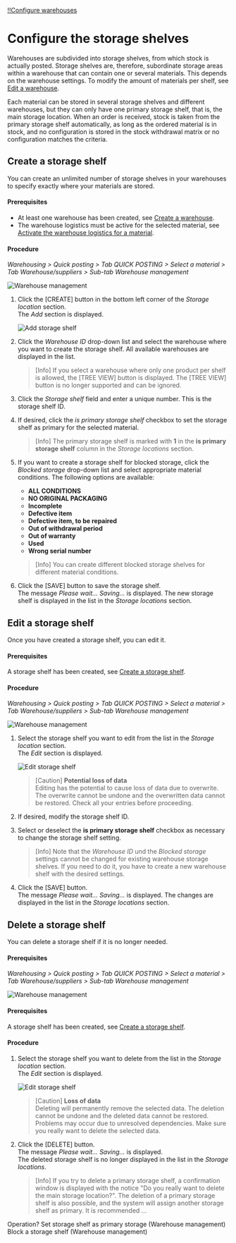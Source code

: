 [!!Configure warehouses](./02_ConfigureWarehouses.md)

# Configure the storage shelves 

Warehouses are subdivided into storage shelves, from which stock is actually posted. Storage shelves are, therefore, subordinate storage areas within a warehouse that can contain one or several materials. This depends on the warehouse settings. To modify the amount of materials per shelf, see [Edit a warehouse](./02_ConfigureWarehouses.md#edit-a-warehouse).

Each material can be stored in several storage shelves and different warehouses, but they can only have one primary storage shelf, that is, the main storage location. When an order is received, stock is taken from the primary storage shelf automatically, as long as the ordered material is in stock, and no configuration is stored in the stock withdrawal matrix or no configuration matches the criteria.



## Create a storage shelf  

You can create an unlimited number of storage shelves in your warehouses to specify exactly where your materials are stored.

#### Prerequisites

- At least one warehouse has been created, see [Create a warehouse](./02_ConfigureWarehouses.md#create-a-warehouse).
- The warehouse logistics must be active for the selected material, see [Activate the warehouse logistics for a material](../Operation/01_ManageStock.md#activate-warehouse-logistics-for-a-material).

#### Procedure

*Warehousing > Quick posting > Tab QUICK POSTING > Select a material > Tab Warehouse/suppliers > Sub-tab Warehouse management*

![Warehouse management](../../Assets/Screenshots/RetailSuiteWarehousing/QuickBooking/WarehouseSuppliers/WarehouseManagement/WarehouseManagement.png "[Warehouse management]")

1. Click the [CREATE] button in the bottom left corner of the *Storage location* section.  
    The *Add* section is displayed.

    ![Add storage shelf](../../Assets/Screenshots/RetailSuiteWarehousing/QuickBooking/WarehouseSuppliers/WarehouseManagement/AddStorageShelf.png "[Add storage shelf]")

2. Click the *Warehouse ID* drop-down list and select the warehouse where you want to create the storage shelf. All available warehouses are displayed in the list.

    > [Info] If you select a warehouse where only one product per shelf is allowed, the [TREE VIEW] button is displayed. The [TREE VIEW] button is no longer supported and can be ignored. 

[comment]: <> (Storage shelf: Address drop-down list -> Wenn One product per shelf -> TREE VIEW button, beim Klicken zur Lagerplanung, aber was bewirkt das? Oder einfach weglassen?)

3. Click the *Storage shelf* field and enter a unique number. This is the storage shelf ID.  

4. If desired, click the *is primary storage shelf* checkbox to set the storage shelf as primary for the selected material.  

    > [Info] The primary storage shelf is marked with **1** in the **is primary storage shelf** column in the *Storage locations* section. 

5. If you want to create a storage shelf for blocked storage, click the *Blocked storage* drop-down list and select appropriate material conditions. The following options are available:  

    - **ALL CONDITIONS**  
    - **NO ORIGINAL PACKAGING**  
    - **Incomplete**
    - **Defective item**
    - **Defective item, to be repaired**
    - **Out of withdrawal period**
    - **Out of warranty**
    - **Used**
    - **Wrong serial number**

    > [Info] You can create different blocked storage shelves for different material conditions. 
    
6. Click the [SAVE] button to save the storage shelf.  
    The message *Please wait... Saving...* is displayed. The new storage shelf is displayed in the list in the *Storage locations* section. 



## Edit a storage shelf  

Once you have created a storage shelf, you can edit it.

#### Prerequisites

A storage shelf has been created, see [Create a storage shelf](#create-a-storage-shelf).

#### Procedure

*Warehousing > Quick posting > Tab QUICK POSTING > Select a material > Tab Warehouse/suppliers > Sub-tab Warehouse management*

![Warehouse management](../../Assets/Screenshots/RetailSuiteWarehousing/QuickBooking/WarehouseSuppliers/WarehouseManagement/WarehouseManagement.png "[Warehouse management]")

1. Select the storage shelf you want to edit from the list in the *Storage location* section.  
    The *Edit* section is displayed.

    ![Edit storage shelf](../../Assets/Screenshots/RetailSuiteWarehousing/QuickBooking/WarehouseSuppliers/WarehouseManagement/EditStorageShelf.png "[Edit storage shelf]")  

    > [Caution] **Potential loss of data**   
    Editing has the potential to cause loss of data due to overwrite. The overwrite cannot be undone and the overwritten data cannot be restored. Check all your entries before proceeding.

2. If desired, modify the storage shelf ID.  

3. Select or deselect the **is primary storage shelf** checkbox as necessary to change the storage shelf setting.  
    
    > [Info] Note that the *Warehouse ID* und the *Blocked storage* settings cannot be changed for existing warehouse storage shelves. If you need to do it, you have to create a new warehouse shelf with the desired settings.   

4. Click the [SAVE] button.  
    The message *Please wait... Saving...* is displayed. The changes are displayed in the list in the *Storage locations* section. 



## Delete a storage shelf   

You can delete a storage shelf if it is no longer needed.

#### Prerequisites

*Warehousing > Quick posting > Tab QUICK POSTING > Select a material > Tab Warehouse/suppliers > Sub-tab Warehouse management*

![Warehouse management](../../Assets/Screenshots/RetailSuiteWarehousing/QuickBooking/WarehouseSuppliers/WarehouseManagement/WarehouseManagement.png "[Warehouse management]")

#### Prerequisites

A storage shelf has been created, see [Create a storage shelf](#create-a-storage-shelf).

#### Procedure

1. Select the storage shelf you want to delete from the list in the *Storage location* section.  
    The *Edit* section is displayed.

    ![Edit storage shelf](../../Assets/Screenshots/RetailSuiteWarehousing/QuickBooking/WarehouseSuppliers/WarehouseManagement/EditStorageShelf.png "[Edit storage shelf]")

    > [Caution] **Loss of data**  
    Deleting will permanently remove the selected data. The deletion cannot be undone and the deleted data cannot be restored. Problems may occur due to unresolved dependencies. Make sure you really want to delete the selected data.

2. Click the [DELETE] button.  
    The message *Please wait... Saving...* is displayed.  
    The deleted storage shelf is no longer displayed in the list in the *Storage locations*.  

    > [Info] If you try to delete a primary storage shelf, a confirmation window is displayed with the notice "Do you really want to delete the main storage location?". The deletion of a primary storage shelf is also possible, and the system will assign another storage shelf as primary. It is recommended ...

[comment]: <> (Ist das so gedacht? Was wird empfohlen? Kann es nicht zu Probleme wegen Abhängigkeiten führen? Mit welchem Kriterium wird das neue Primär-Lagerfach vom System zugeordnet?)




Operation?
Set storage shelf as primary storage (Warehouse management) 
Block a storage shelf (Warehouse management) 
